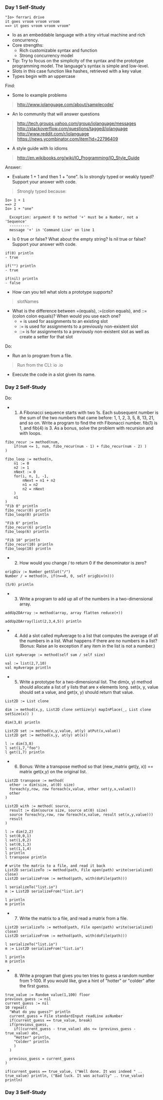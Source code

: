 ### Day 1 Self-Study

```io
"Io> ferrari drive
it goes vroom vroom vroom
==> it goes vroom vroom vroom"
```

- Io as an embeddable language with a tiny virtual machine and rich concurrency.
- Core strengths: 
  - Rich customizable syntax and function
  - Strong concurrency model
- Tip: Try to focus on the simplicity of the syntax and the prototype programming model. The language's syntax is simple and low-level.
- Slots in this case function like hashes, retrieved with a key value
- Types begin with an uppercase


Find:
- Some Io example problems
> http://www.iolanguage.com/about/samplecode/
- An Io community that will answer questions
> http://tech.groups.yahoo.com/group/iolanguage/messages
> http://stackoverflow.com/questions/tagged/iolanguage
> http://www.reddit.com/r/iolanguage
> https://news.ycombinator.com/item?id=22796409
- A style guide with Io idioms
> http://en.wikibooks.org/wiki/IO_Programming/IO_Style_Guide

Answer: 
- Evaluate 1 + 1 and then 1 + "one". Is Io strongly typed or weakly typed? Support your answer with code.
> Strongly typed because:
```io
Io> 1 + 1
==> 2
Io> 1 + "one"

  Exception: argument 0 to method '+' must be a Number, not a 'Sequence'
  ---------
  message '+' in 'Command Line' on line 1
```
- Is 0 true or false? What about the empty string? Is nil true or false? Support your answer with code.
```io
if(0) println 
- true

if("") println 
- true

if(nil) println
- false
```

- How can you tell what slots a prototype supports?
> <protype> slotNames

- What is the difference between =(equals), :=(colon equals), and ::=(colon colon equals)? When would you use each one?
  - = is used for assignments to an existing slot
  - := is used for assignments to a previously non-existent slot
  - ::= is for assignments to a previously non-existent slot as well as create a setter for that slot


Do: 
- Run an Io program from a file.
> Run from the CLI: io <filename>.io

- Execute the code in a slot given its name.

### Day 2 Self-Study

Do:
- 1. A Fibonacci sequence starts with two 1s. Each subsequent number is the sum of the two numbers that came before: 1, 1, 2, 3, 5, 8, 13, 21, and so on. Write a program to find the nth Fibonacci number. fib(1) is 1, and fib(4) is 3. As a bonus, solve the problem with recursion and with loops.
```io
fibo_recur := method(num, 
    if(num <= 1, num, fibo_recur(num - 1) + fibo_recur(num - 2) )
)

fibo_loop := method(n, 
    n1 := 0
    n2 := 1
    nNext := 0
    for(i, n, 1, -1, 
        nNext = n1 + n2
        n1 = n2
        n2 = nNext
    )
    n1
)
"Fib 0" println
fibo_recur(0) println
fibo_loop(0) println

"Fib 6" println
fibo_recur(6) println
fibo_loop(6) println

"Fib 10" println
fibo_recur(10) println
fibo_loop(10) println
```

- 2. How would you change / to return 0 if the denominator is zero? 
```io
origDiv := Number getSlot("/")
Number / = method(n, if(n==0, 0, self origDiv(n)))

(5/0) println 
```

- 3. Write a program to add up all of the numbers in a two-dimensional array.
```io
addUp2DArray := method(array, array flatten reduce(+))

addUp2DArray(list(2,3,4,5)) println
```

- 4. Add a slot called myAverage to a list that computes the average of all the numbers in a list. What happens if there are no numbers in a list? (Bonus: Raise an Io exception if any item in the list is not a number.)
```io
List myAverage := method(self sum / self size)

val := list(2,7,10)
val myAverage println
```

- 5. Write a prototype for a two-dimensional list. The dim(x, y) method should allocate a list of y lists that are x elements long. set(x, y, value should set a value, and get(x, y) should return that value.
```io
List2D := List clone

dim := method(x,y, List2D clone setSize(y) mapInPlace(_, List clone setSize(x)) )

dim(3,8) println

List2D set := method(x,y,value, at(y) atPut(x,value))
List2D get := method(x,y, at(y) at(x))

l := dim(3,8)
l set(1,7,"foo")
l get(1,7) println
```

- 6. Bonus: Write a transpose method so that (new_matrix get(y, x)) == matrix get(x,y) on the original list.
```io
List2D transpose := method(
  other := dim(size, at(0) size)
  foreach(y,row, row foreach(x,value, other set(y,x,value)))
  other
)

List2D with := method( source,
  result := dim(source size, source at(0) size)
  source foreach(y,row, row foreach(x,value, result set(x,y,value)))
  result
)

l := dim(2,2)
l set(0,0,1)
l set(1,0,2)
l set(0,1,3)
l set(1,1,4)
l println
l transpose println

# write the matrix to a file, and read it back
List2D serializeTo := method(path, File open(path) write(serialized) close)
List2D serializeFrom := method(path, with(doFile(path)))

l serializeTo("list.io")
m := List2D serializeFrom("list.io")

l println
m println
```

- 7. Write the matrix to a file, and read a matrix from a file.
```io
List2D serializeTo := method(path, File open(path) write(serialized) close)
List2D serializeFrom := method(path, with(doFile(path)))

l serializeTo("list.io")
m := List2D serializeFrom("list.io")

l println
m println
```

- 8. Write a program that gives you ten tries to guess a random number from 1-100. If you would like, give a hint of "hotter" or "colder" after the first guess.
```io
true_value := Random value(1,100) floor
previous_guess := nil
current_guess := nil
10 repeat(
  "What do you guess?" println
  current_guess = File standardInput readLine asNumber
  if(current_guess == true_value, break)
  if(previous_guess,
    if((current_guess - true_value) abs <= (previous_guess - true_value) abs,
    "Hotter" println,
    "Colder" println
    )
  )

  previous_guess = current_guess
)

if(current_guess == true_value, ("Well done. It was indeed " .. true_value) println, ("Bad luck. It was actually" .. true_value) println)
```

### Day 3 Self-Study